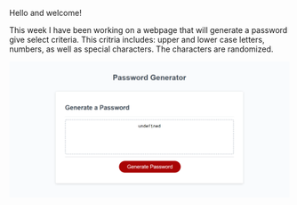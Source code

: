 Hello and welcome!

This week I have been working on a webpage that will generate a password give select criteria. This critria includes: upper and lower case letters, numbers, as well as special characters. The characters are randomized. 

<img src= Capture1.PNG />

